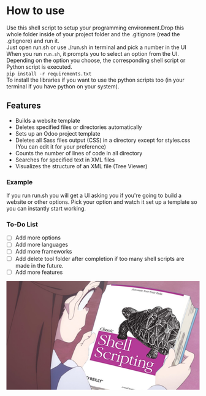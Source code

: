 # How to use
Use this shell script to setup your programming environment.Drop this whole folder inside of your project folder and the .gitignore (read the .gitignore) and run it.
<br/>
Just open run.sh or use ./run.sh in terminal and pick a number in the UI
When you run `run.sh`, it prompts you to select an option from the UI. Depending on the option you choose, the corresponding shell script or Python script is executed.
<br/>
`pip install -r requirements.txt`
<br/>
 To install the libraries if you want to use the python scripts too (in your terminal if you have python on your system).



## Features

- Builds a website template
- Deletes specified files or directories automatically
- Sets up an Odoo project template
- Deletes all Sass files output (CSS) in a directory except for styles.css (You can edit it for your preference)
- Counts the number of lines of code in all directory
- Searches for specified text in XML files
- Visualizes the structure of an XML file (Tree Viewer)

### Example

If you run run.sh you will get a UI asking you if you're going to build a website or other options.
Pick your option and watch it set up a template so you can instantly start working.

### To-Do List

- [ ] Add more options
- [ ] Add more languages
- [ ] Add more frameworks
- [ ] Add delete tool folder after completion if too many shell scripts are made in the future.
- [ ] Add more features

![alt text](/img_for_github/Akko_Kagari_Classic_Shell_Scripting.jpg)
